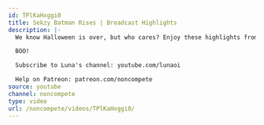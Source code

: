 ```yaml
---
id: TPlKaHxggi0
title: Sekzy Batman Rises | Breadcast Highlights
description: |-
  We know Halloween is over, but who cares? Enjoy these highlights from our All Hallow's Eve breadcast!

  BOO!

  Subscribe to Luna's channel: youtube.com/lunaoi

  Help on Patreon: patreon.com/noncompete
source: youtube
channel: noncompete
type: video
url: /noncompete/videos/TPlKaHxggi0/
---
```

